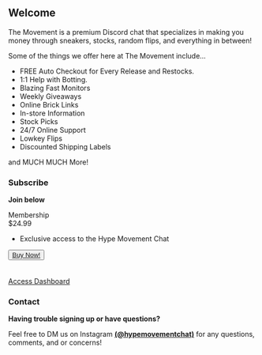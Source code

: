 ## Welcome

The Movement is a premium Discord chat that specializes in making you money through sneakers, stocks, random flips, and everything in between!  

Some of the things we offer here at The Movement include...
- FREE Auto Checkout for Every Release and Restocks.
- 1:1 Help with Botting.
- Blazing Fast Monitors
- Weekly Giveaways 
- Online Brick Links
- In-store Information
- Stock Picks
- 24/7 Online Support
- Lowkey Flips
- Discounted Shipping Labels

and MUCH MUCH More!

### Subscribe

**Join below**

<div class="promo scale">
  <div class="deal">
    <span>Membership</span>
  </div>
  <span class="price">$24.99</span>
  <ul class="features">
    <li>Exclusive access to the Hype Movement Chat</li> 
  </ul>
  <button><a href="https://dash.hypemovementchat.com/purchase">Buy Now!</a></button>
</div>
<br>
<br>
<a href="https://dash.hypemovementchat.com/">Access Dashboard</a>

<br>

### Contact

**Having trouble signing up or have questions?**

Feel free to DM us on Instagram **[(@hypemovementchat)](https://www.instagram.com/hypemovementchat/)** for any questions, comments, and or concerns!
